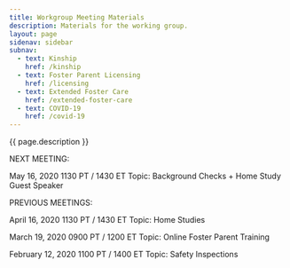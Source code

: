 ```yaml
---
title: Workgroup Meeting Materials
description: Materials for the working group.
layout: page
sidenav: sidebar
subnav:
  - text: Kinship
    href: /kinship
  - text: Foster Parent Licensing
    href: /licensing
  - text: Extended Foster Care
    href: /extended-foster-care
  - text: COVID-19
    href: /covid-19
---
```


{{ page.description }}

NEXT MEETING: 

May 16, 2020
1130 PT / 1430 ET
Topic: Background Checks + Home Study Guest Speaker

PREVIOUS MEETINGS:

April 16, 2020
1130 PT / 1430 ET
Topic: Home Studies

March 19, 2020
0900 PT / 1200 ET
Topic: Online Foster Parent Training

February 12, 2020
1100 PT / 1400 ET
Topic: Safety Inspections